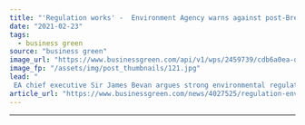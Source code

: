 ```yaml
---
title: "'Regulation works' -  Environment Agency warns against post-Brexit red tape bonfire"
date: "2021-02-23"
tags: 
  - business green
source: "business green"
image_url: "https://www.businessgreen.com/api/v1/wps/2459739/cdb6a0ea-df93-4dc6-bdc2-53b60ba0810e/1/iStock-667485134-environment-agency-van-185x114.jpg"
image_fp: "/assets/img/post_thumbnails/121.jpg"
lead: "
 EA chief executive Sir James Bevan argues strong environmental regulation crucial to post-pandemic economic recovery ..."
article_url: "https://www.businessgreen.com/news/4027525/regulation-environment-agency-warns-post-brexit-red-tape-bonfire"
---
```


---
